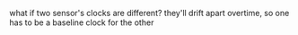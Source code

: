 what if two sensor's clocks are different? they'll drift apart overtime, so one has to be a baseline clock for the other
